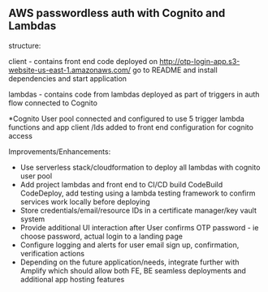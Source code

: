 ## AWS passwordless auth with Cognito and Lambdas

structure:

client - contains front end code deployed on http://otp-login-app.s3-website-us-east-1.amazonaws.com/
go to README and install dependencies and start application

lambdas - contains code from lambdas deployed as part of triggers in auth flow connected to Cognito

*Cognito User pool connected and configured to use 5 trigger lambda functions and app client /Ids added to front end configuration for cognito access

Improvements/Enhancements:
* Use serverless stack/cloudformation to deploy all lambdas with cognito user pool
* Add project lambdas and front end to CI/CD build CodeBuild CodeDeploy, add testing using a lambda testing framework to confirm services work locally before deploying
* Store credentials/email/resource IDs in a certificate manager/key vault system
* Provide additional UI interaction after User confirms OTP password - ie choose password, actual login to a landing page
* Configure logging and alerts for user email sign up, confirmation,  verification actions
* Depending on the future application/needs, integrate further with Amplify which should allow both FE, BE seamless deployments and additional app hosting features
